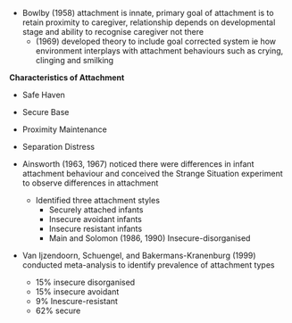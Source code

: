 - Bowlby (1958) attachment is innate, primary goal of attachment is to retain proximity to caregiver, relationship depends on developmental stage and ability to recognise caregiver not there
	- (1969) developed theory to include goal corrected system ie how environment interplays with attachment behaviours such as crying, clinging and smilking

**Characteristics of Attachment**
- Safe Haven
- Secure Base
- Proximity Maintenance
- Separation Distress

- Ainsworth (1963, 1967) noticed there were differences in infant attachment behaviour and conceived the Strange Situation experiment to observe differences in attachment
	- Identified three attachment styles 
		- Securely attached infants
		- Insecure avoidant infants
		- Insecure resistant infants
		- Main and Solomon (1986, 1990) Insecure-disorganised

- Van Ijzendoorn, Schuengel, and Bakermans-Kranenburg (1999) conducted meta-analysis to identify prevalence of attachment types
	- 15% insecure disorganised
	- 15% insecure avoidant
	- 9% Inescure-resistant
	- 62% secure